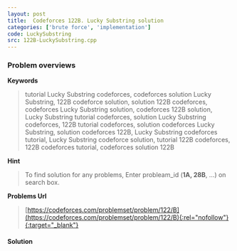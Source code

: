 ```yaml
---
layout: post
title:  Codeforces 122B. Lucky Substring solution
categories: ['brute force', 'implementation']
code: LuckySubstring
src: 122B-LuckySubstring.cpp
---
```

### **Problem overviews**

**Keywords**
> tutorial Lucky Substring codeforces, codeforces solution Lucky Substring, 122B codeforce solution, solution 122B codeforces, codeforces Lucky Substring solution, codeforces 122B solution, Lucky Substring tutorial codeforces, solution Lucky Substring codeforces, 122B tutorial codeforces, solution codeforces Lucky Substring, solution codeforces 122B, Lucky Substring codeforces tutorial, Lucky Substring codeforce solution, tutorial 122B codeforces, 122B codeforces tutorial, codeforces solution 122B

**Hint**
> To find solution for any problems, Enter probleam_id (**1A, 28B**, ...) on search box. 

**Problems Url**
> [https://codeforces.com/problemset/problem/122/B](https://codeforces.com/problemset/problem/122/B){:rel="nofollow"}{:target="_blank"}

#### **Solution**




